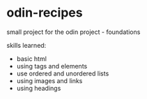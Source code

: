# odin-recipes
small project for the odin project - foundations

skills learned:
- basic html
- using tags and elements
- use ordered and unordered lists
- using images and links
- using headings 